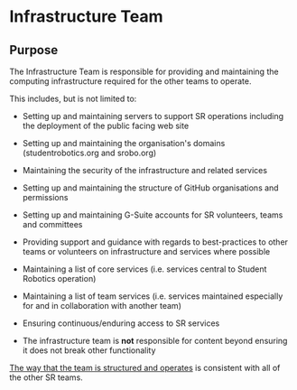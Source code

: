 # Infrastructure Team

## Purpose

The Infrastructure Team is responsible for providing and maintaining the computing infrastructure required for the other teams to operate.

This includes, but is not limited to:

* Setting up and maintaining servers to support SR operations including the deployment of the public facing web site
* Setting up and maintaining the organisation's domains (studentrobotics.org and srobo.org)
* Maintaining the security of the infrastructure and related services
* Setting up and maintaining the structure of GitHub organisations and permissions
* Setting up and maintaining G-Suite accounts for SR volunteers, teams and committees
* Providing support and guidance with regards to best-practices to other teams or volunteers on infrastructure and services where possible
* Maintaining a list of core services (i.e. services central to Student Robotics operation)
* Maintaining a list of team services (i.e. services maintained especially for and in collaboration with another team)
* Ensuring continuous/enduring access to SR services

* The infrastructure team is **not** responsible for content beyond ensuring it does not break other functionality

 [The way that the team is structured and operates](team-operations.md) is consistent with all of the other SR teams.

